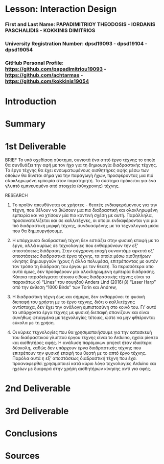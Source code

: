 # Lesson: Interaction Design

### First and Last Name: PAPADIMITRIOY THEODOSIS - IORDANIS PASCHALIDIS - KOKKINIS DIMITRIOS
### University Registration Number: dpsd19093 - dpsd19104 - dpsd19054
### GitHub Personal Profile: https://github.com/papadimitriou19093 - https://github.com/achtarmas - https://github.com/kokkinis19054

# Introduction

# Summary


# 1st Deliverable
BRIEF
Το υπό σχεδίαση σύστημα, συνιστά ένα απτό έργο τέχνης το οποίο θα συνδυάζει την αφή με τον ήχο για τη δημιουργία διαδραστικής τέχνης. Το έργο τέχνης θα έχει ενσωματωμένους αισθητήρες αφής μέσω των οποίων θα δίνεται σήμα για την παραγωγή ήχων, προσφέροντας μια πιό ολοκληρωμένη εμπειρία στον παρατηρητή. Το σύστημα πρόκειται για ένα γλυπτό εμπνευσμένο από στοιχεία (σύγχρονης) τέχνης.

RESEARCH
   1. Το προϊόν απευθύνεται σε χρήστες - θεατές ενδιαφερόμενους για την τέχνη, που θέλουν να βιώσουν μια πιο διαδραστική και ολοκληρωμένη εμπειρία και να χτίσουν μία πιο κοντινή σχέση με αυτή. Παράλληλα, προσανατολίζεται και σε καλλιτέχνες, οι οποίοι ενδιαφέρονται για μια πιό διαδραστική μορφή τέχνης, συνδυασμένης με τα τεχνολογικά μέσα που θα δημιουργήσουμε.

   2. Η υπάρχουσα διαδραστική τέχνη δεν εστιάζει στην φυσική επαφή με το έργο, αλλά κυρίως σε τεχνολογίες που ενθαρρύνουν την εξ’ αποστάσεως διάδραση. Στην σύγχρονη εποχή συναντάμε αρκετά εξ’ αποστάσεως διαδραστικά έργα τέχνης, τα οποία μέσω αισθητήρων κίνησης δημιουργούν ήχους ή άλλα πολυμέσα, επιτρέποντας με αυτόν τον τρόπο τη διάδραση του έργου με τον θεατή. Τα περισσότερα απο αυτά όμως, δεν προσφέρουν μία ολοκληρωμένη εμπειρία διάδρασης. Κάποια παραδείγματα τέτοιου είδους διαδραστικής τέχνης είναι τα παρακάτω:
α) “Lines” του σουηδού Anders Lind (2016)
β) “Laser Harp” από την έκθεση “1000 Birds” των Torin και Andrew, 

   3. Η διαδραστική τέχνη έως και σήμερα, δεν ενθαρρύνει τη φυσική διεπαφή του χρήστη με το έργο τέχνης, διότι ο καλλιτέχνης αντίστοιχα, δεν έχει την ανάλογη εμπιστοσύνη στο κοινό του. Γι’ αυτό τα υπάρχοντα έργα τέχνης με φυσική διεπαφή σπανίζουν και είναι συνήθως φτιαγμένα με τεχνολογίες τέτοιες,  ώστε να μην φθείρονται εύκολα με τη χρήση.
   
   4. Οι κύριες τεχνολογίες που θα χρησιμοποιήσουμε για την κατασκευή του διαδραστικού γλυπτού έργου τέχνης είναι το Arduino, ηχεία pienzo και αισθητήρες αφής. Η ανάλυση παρόμοιων project ήταν ιδιαίτερα δύσκολη, καθώς δεν υπάρχουν έργα διαδραστικής τέχνης που επιτρέπουν την φυσική επαφή του θεατή με το απτό έργο τέχνης. Παρόλα αυτά η εξ’ αποστάσεως διαδραστική τέχνη που έχει προαναφερθεί χρησιμοποιεί κατά κύριο λόγο τεχνολογίες Arduino και ηχείων με διαφορά στην χρήση αισθητήρων κίνησης αντί για αφής.      


# 2nd Deliverable


# 3rd Deliverable 


# Conclusions


# Sources
